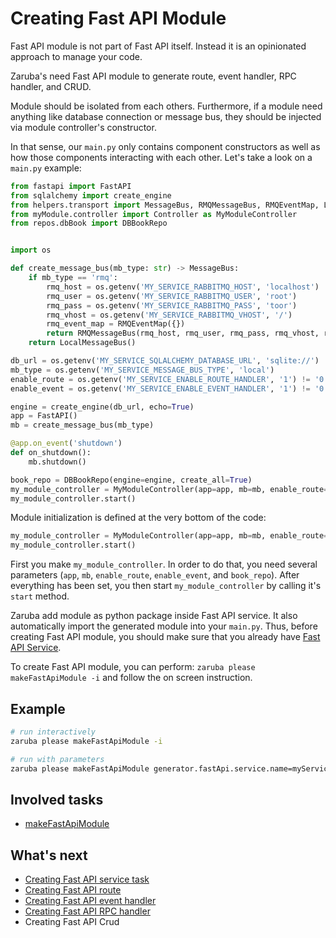 # Creating Fast API Module

Fast API module is not part of Fast API itself. Instead it is an opinionated approach to manage your code.

Zaruba's need Fast API module to generate route, event handler, RPC handler, and CRUD.

Module should be isolated from each others. Furthermore, if a module need anything like database connection or message bus, they should be injected via module controller's constructor.

In that sense, our `main.py` only contains component constructors as well as how those components interacting with each other. Let's take a look on a `main.py` example:

```python
from fastapi import FastAPI
from sqlalchemy import create_engine
from helpers.transport import MessageBus, RMQMessageBus, RMQEventMap, LocalMessageBus
from myModule.controller import Controller as MyModuleController
from repos.dbBook import DBBookRepo


import os

def create_message_bus(mb_type: str) -> MessageBus:
    if mb_type == 'rmq':
        rmq_host = os.getenv('MY_SERVICE_RABBITMQ_HOST', 'localhost')
        rmq_user = os.getenv('MY_SERVICE_RABBITMQ_USER', 'root')
        rmq_pass = os.getenv('MY_SERVICE_RABBITMQ_PASS', 'toor')
        rmq_vhost = os.getenv('MY_SERVICE_RABBITMQ_VHOST', '/')
        rmq_event_map = RMQEventMap({})
        return RMQMessageBus(rmq_host, rmq_user, rmq_pass, rmq_vhost, rmq_event_map)
    return LocalMessageBus()

db_url = os.getenv('MY_SERVICE_SQLALCHEMY_DATABASE_URL', 'sqlite://')
mb_type = os.getenv('MY_SERVICE_MESSAGE_BUS_TYPE', 'local')
enable_route = os.getenv('MY_SERVICE_ENABLE_ROUTE_HANDLER', '1') != '0'
enable_event = os.getenv('MY_SERVICE_ENABLE_EVENT_HANDLER', '1') != '0'

engine = create_engine(db_url, echo=True)
app = FastAPI()
mb = create_message_bus(mb_type)

@app.on_event('shutdown')
def on_shutdown():
    mb.shutdown()

book_repo = DBBookRepo(engine=engine, create_all=True)
my_module_controller = MyModuleController(app=app, mb=mb, enable_route=enable_route, enable_event=enable_event, book_repo=book_repo)
my_module_controller.start()
```

Module initialization is defined at the very bottom of the code:

```python
my_module_controller = MyModuleController(app=app, mb=mb, enable_route=enable_route, enable_event=enable_event, book_repo=book_repo)
my_module_controller.start()
```

First you make `my_module_controller`. In order to do that, you need several parameters (`app`, `mb`, `enable_route`, `enable_event`, and `book_repo`). After everything has been set, you then start `my_module_controller` by calling it's `start` method.

Zaruba add module as python package inside Fast API service. It also automatically import the generated module into your `main.py`. Thus, before creating Fast API module, you should make sure that you already have [Fast API Service](creating-fast-api-service.md).

To create Fast API module, you can perform: `zaruba please makeFastApiModule -i` and follow the on screen instruction.

## Example

```sh
# run interactively
zaruba please makeFastApiModule -i

# run with parameters
zaruba please makeFastApiModule generator.fastApi.service.name=myService generator.fastApi.module.name=myModule
```

## Involved tasks

* [makeFastApiModule](tasks/makeFastApiModule.md)

## What's next

* [Creating Fast API service task](creating-fast-api-service-task.md)
* [Creating Fast API route](creating-fast-api-route.md)
* [Creating Fast API event handler](creating-fast-api-event-handler.md)
* [Creating Fast API RPC handler](creating-fast-api-rpc-handler.md)
* Creating Fast API Crud